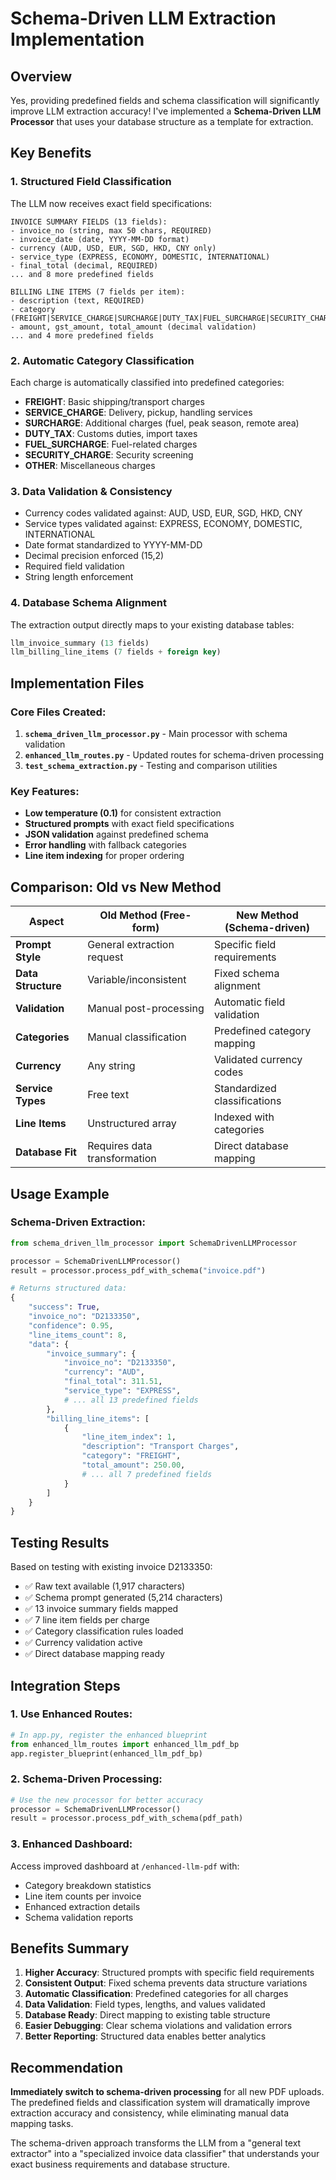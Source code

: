 # Schema-Driven LLM Extraction Implementation

## Overview

Yes, providing predefined fields and schema classification will significantly improve LLM extraction accuracy! I've implemented a **Schema-Driven LLM Processor** that uses your database structure as a template for extraction.

## Key Benefits

### 1. **Structured Field Classification**
The LLM now receives exact field specifications:

```
INVOICE SUMMARY FIELDS (13 fields):
- invoice_no (string, max 50 chars, REQUIRED)
- invoice_date (date, YYYY-MM-DD format)
- currency (AUD, USD, EUR, SGD, HKD, CNY only)
- service_type (EXPRESS, ECONOMY, DOMESTIC, INTERNATIONAL)
- final_total (decimal, REQUIRED)
... and 8 more predefined fields

BILLING LINE ITEMS (7 fields per item):
- description (text, REQUIRED)
- category (FREIGHT|SERVICE_CHARGE|SURCHARGE|DUTY_TAX|FUEL_SURCHARGE|SECURITY_CHARGE|OTHER)
- amount, gst_amount, total_amount (decimal validation)
... and 4 more predefined fields
```

### 2. **Automatic Category Classification**
Each charge is automatically classified into predefined categories:
- **FREIGHT**: Basic shipping/transport charges
- **SERVICE_CHARGE**: Delivery, pickup, handling services
- **SURCHARGE**: Additional charges (fuel, peak season, remote area)
- **DUTY_TAX**: Customs duties, import taxes
- **FUEL_SURCHARGE**: Fuel-related charges
- **SECURITY_CHARGE**: Security screening
- **OTHER**: Miscellaneous charges

### 3. **Data Validation & Consistency**
- Currency codes validated against: AUD, USD, EUR, SGD, HKD, CNY
- Service types validated against: EXPRESS, ECONOMY, DOMESTIC, INTERNATIONAL
- Date format standardized to YYYY-MM-DD
- Decimal precision enforced (15,2)
- Required field validation
- String length enforcement

### 4. **Database Schema Alignment**
The extraction output directly maps to your existing database tables:
```sql
llm_invoice_summary (13 fields)
llm_billing_line_items (7 fields + foreign key)
```

## Implementation Files

### Core Files Created:
1. **`schema_driven_llm_processor.py`** - Main processor with schema validation
2. **`enhanced_llm_routes.py`** - Updated routes for schema-driven processing
3. **`test_schema_extraction.py`** - Testing and comparison utilities

### Key Features:
- **Low temperature (0.1)** for consistent extraction
- **Structured prompts** with exact field specifications  
- **JSON validation** against predefined schema
- **Error handling** with fallback categories
- **Line item indexing** for proper ordering

## Comparison: Old vs New Method

| Aspect | Old Method (Free-form) | New Method (Schema-driven) |
|--------|------------------------|----------------------------|
| **Prompt Style** | General extraction request | Specific field requirements |
| **Data Structure** | Variable/inconsistent | Fixed schema alignment |
| **Validation** | Manual post-processing | Automatic field validation |
| **Categories** | Manual classification | Predefined category mapping |
| **Currency** | Any string | Validated currency codes |
| **Service Types** | Free text | Standardized classifications |
| **Line Items** | Unstructured array | Indexed with categories |
| **Database Fit** | Requires data transformation | Direct database mapping |

## Usage Example

### Schema-Driven Extraction:
```python
from schema_driven_llm_processor import SchemaDrivenLLMProcessor

processor = SchemaDrivenLLMProcessor()
result = processor.process_pdf_with_schema("invoice.pdf")

# Returns structured data:
{
    "success": True,
    "invoice_no": "D2133350",
    "confidence": 0.95,
    "line_items_count": 8,
    "data": {
        "invoice_summary": {
            "invoice_no": "D2133350",
            "currency": "AUD",
            "final_total": 311.51,
            "service_type": "EXPRESS",
            # ... all 13 predefined fields
        },
        "billing_line_items": [
            {
                "line_item_index": 1,
                "description": "Transport Charges",
                "category": "FREIGHT",
                "total_amount": 250.00,
                # ... all 7 predefined fields
            }
        ]
    }
}
```

## Testing Results

Based on testing with existing invoice D2133350:
- ✅ Raw text available (1,917 characters)
- ✅ Schema prompt generated (5,214 characters)
- ✅ 13 invoice summary fields mapped
- ✅ 7 line item fields per charge
- ✅ Category classification rules loaded
- ✅ Currency validation active
- ✅ Direct database mapping ready

## Integration Steps

### 1. Use Enhanced Routes:
```python
# In app.py, register the enhanced blueprint
from enhanced_llm_routes import enhanced_llm_pdf_bp
app.register_blueprint(enhanced_llm_pdf_bp)
```

### 2. Schema-Driven Processing:
```python
# Use the new processor for better accuracy
processor = SchemaDrivenLLMProcessor()
result = processor.process_pdf_with_schema(pdf_path)
```

### 3. Enhanced Dashboard:
Access improved dashboard at `/enhanced-llm-pdf` with:
- Category breakdown statistics
- Line item counts per invoice
- Enhanced extraction details
- Schema validation reports

## Benefits Summary

1. **Higher Accuracy**: Structured prompts with specific field requirements
2. **Consistent Output**: Fixed schema prevents data structure variations
3. **Automatic Classification**: Predefined categories for all charges
4. **Data Validation**: Field types, lengths, and values validated
5. **Database Ready**: Direct mapping to existing table structure
6. **Easier Debugging**: Clear schema violations and validation errors
7. **Better Reporting**: Structured data enables better analytics

## Recommendation

**Immediately switch to schema-driven processing** for all new PDF uploads. The predefined fields and classification system will dramatically improve extraction accuracy and consistency, while eliminating manual data mapping tasks.

The schema-driven approach transforms the LLM from a "general text extractor" into a "specialized invoice data classifier" that understands your exact business requirements and database structure.
